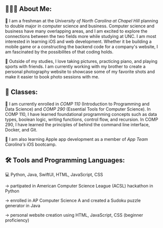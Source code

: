 ## 👨🏻‍💻 About Me: 
🏫 I am a freshman at the _University of North Carolina at Chapel Hill_ planning to double major in computer science and business. Computer science and business have many overlapping areas, and I am excited to explore the connections between the two fields more while studying at UNC. I am most interested in learning iOS and web development. Whether it be building a mobile game or a constructing the backend code for a company's website, I am fascinated by the possibilites of that coding holds. 

📸 Outside of my studies, I love taking pictures, practicing piano, and playing sports with friends. I am currently working with my brother to create a personal photography website to showcase some of my favorite shots and make it easier to book photo sessions with me. 

## 📖 Classes:
📝 I am currently enrolled in _COMP 110_ (Introduction to Programming and Data Science) and _COMP 290_ (Essential Tools for Computer Science). In COMP 110, I have learned foundational programming concepts such as data types, boolean logic, writing functions, control flow, and recursion. In COMP 290, I have learned the principles of behind the command line interface, Docker, and Git. 

📱 I am also learning Apple app development as a member of _App Team Carolina's_ iOS bootcamp.

## 🛠️ Tools and Programming Languages:
💻 Python, Java, SwiftUI, HTML, JavaScript, CSS

-> partipated in American Computer Science League (ACSL) hackathon in Python

-> enrolled in AP Computer Science A and created a Sudoku puzzle generator in Java

-> personal website creation using HTML, JavaScript, CSS (beginner proficiency)


<!--
**aqyang28/aqyang28** is a ✨ _special_ ✨ repository because its `README.md` (this file) appears on your GitHub profile.

Here are some ideas to get you started:

- 🔭 I’m currently working on ...
- 🌱 I’m currently learning ...
- 👯 I’m looking to collaborate on ...
- 🤔 I’m looking for help with ...
- 💬 Ask me about ...
- 📫 How to reach me: ...
- 😄 Pronouns: ...
- ⚡ Fun fact: ...
-->
